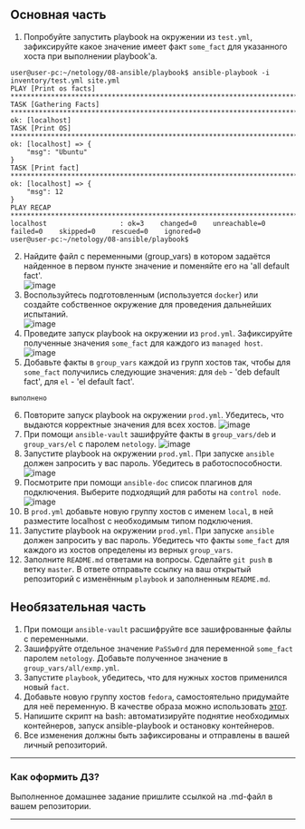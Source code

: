 ## Основная часть
1. Попробуйте запустить playbook на окружении из `test.yml`, зафиксируйте какое значение имеет факт `some_fact` для указанного хоста при выполнении playbook'a.
~~~
user@user-pc:~/netology/08-ansible/playbook$ ansible-playbook -i inventory/test.yml site.yml
PLAY [Print os facts] *******************************************************************************************************************************************************************************
TASK [Gathering Facts] ******************************************************************************************************************************************************************************
ok: [localhost]
TASK [Print OS] *************************************************************************************************************************************************************************************
ok: [localhost] => {
    "msg": "Ubuntu"
}
TASK [Print fact] ***********************************************************************************************************************************************************************************
ok: [localhost] => {
    "msg": 12
}
PLAY RECAP ******************************************************************************************************************************************************************************************
localhost                  : ok=3    changed=0    unreachable=0    failed=0    skipped=0    rescued=0    ignored=0   
user@user-pc:~/netology/08-ansible/playbook$ 
~~~
2. Найдите файл с переменными (group_vars) в котором задаётся найденное в первом пункте значение и поменяйте его на 'all default fact'.  
![image](https://user-images.githubusercontent.com/22905019/172149252-2ba2fdb6-1b42-42f6-aeb3-4ef98eb98c4a.png)  
3. Воспользуйтесь подготовленным (используется `docker`) или создайте собственное окружение для проведения дальнейших испытаний.  
![image](https://user-images.githubusercontent.com/22905019/172156168-541d8a55-116c-4921-acc6-262d1a9b6280.png)  
4. Проведите запуск playbook на окружении из `prod.yml`. Зафиксируйте полученные значения `some_fact` для каждого из `managed host`.  
![image](https://user-images.githubusercontent.com/22905019/172156375-c4b3be6b-d5e2-4bbf-b709-ece5d9facc0d.png)
5. Добавьте факты в `group_vars` каждой из групп хостов так, чтобы для `some_fact` получились следующие значения: для `deb` - 'deb default fact', для `el` - 'el default fact'.
~~~
выполнено
~~~
6.  Повторите запуск playbook на окружении `prod.yml`. Убедитесь, что выдаются корректные значения для всех хостов.
![image](https://user-images.githubusercontent.com/22905019/172156817-56a997ec-b43c-4cc7-9e27-572113d8cbf5.png)
7. При помощи `ansible-vault` зашифруйте факты в `group_vars/deb` и `group_vars/el` с паролем `netology`.
![image](https://user-images.githubusercontent.com/22905019/172157877-27240d8f-dc59-46fe-ac7f-131d765bb0c3.png)
8. Запустите playbook на окружении `prod.yml`. При запуске `ansible` должен запросить у вас пароль. Убедитесь в работоспособности.  
![image](https://user-images.githubusercontent.com/22905019/172158334-bd028f6c-3e24-40b8-911c-01a0bd4a9715.png)  
9. Посмотрите при помощи `ansible-doc` список плагинов для подключения. Выберите подходящий для работы на `control node`.
![image](https://user-images.githubusercontent.com/22905019/172161243-8bc77ae5-3ded-40bc-ba57-46f6111edd2b.png)
10. В `prod.yml` добавьте новую группу хостов с именем  `local`, в ней разместите localhost с необходимым типом подключения.
12. Запустите playbook на окружении `prod.yml`. При запуске `ansible` должен запросить у вас пароль. Убедитесь что факты `some_fact` для каждого из хостов определены из верных `group_vars`.
13. Заполните `README.md` ответами на вопросы. Сделайте `git push` в ветку `master`. В ответе отправьте ссылку на ваш открытый репозиторий с изменённым `playbook` и заполненным `README.md`.

## Необязательная часть

1. При помощи `ansible-vault` расшифруйте все зашифрованные файлы с переменными.
2. Зашифруйте отдельное значение `PaSSw0rd` для переменной `some_fact` паролем `netology`. Добавьте полученное значение в `group_vars/all/exmp.yml`.
3. Запустите `playbook`, убедитесь, что для нужных хостов применился новый `fact`.
4. Добавьте новую группу хостов `fedora`, самостоятельно придумайте для неё переменную. В качестве образа можно использовать [этот](https://hub.docker.com/r/pycontribs/fedora).
5. Напишите скрипт на bash: автоматизируйте поднятие необходимых контейнеров, запуск ansible-playbook и остановку контейнеров.
6. Все изменения должны быть зафиксированы и отправлены в вашей личный репозиторий.

---

### Как оформить ДЗ?

Выполненное домашнее задание пришлите ссылкой на .md-файл в вашем репозитории.

---
